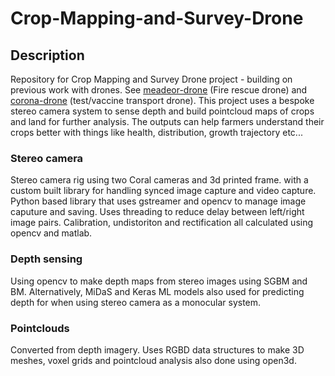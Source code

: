 # Crop-Mapping-and-Survey-Drone
## Description
Repository for Crop Mapping and Survey Drone project - building on previous work with drones. See [meadeor-drone](https://github.com/mr-finnie-mac/meadeor-drone) (Fire rescue drone) and [corona-drone](https://github.com/mr-finnie-mac/corona-drone) (test/vaccine transport drone). This project uses a bespoke stereo camera system to sense depth and build pointcloud maps of crops and land for further analysis. The outputs can help farmers understand their crops better with things like health, distribution, growth trajectory etc...

### Stereo camera
Stereo camera rig using two Coral cameras and 3d printed frame. with a custom built library for handling synced image capture and video capture. Python based library that uses gstreamer and opencv to manage image caputure and saving. Uses threading to reduce delay between left/right image pairs. Calibration, undistoriton and rectification all calculated using opencv and matlab.

### Depth sensing
Using opencv to make depth maps from stereo images using SGBM and BM. Alternatively, MiDaS and Keras ML models also used for predicting depth for when using stereo camera as a monocular system. 

### Pointclouds
Converted from depth imagery. Uses RGBD data structures to make 3D meshes, voxel grids and pointcloud analysis also done using open3d.
